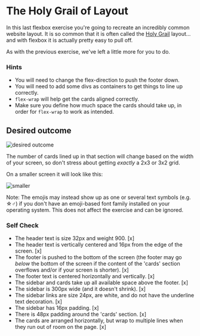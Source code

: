 # The Holy Grail of Layout

In this last flexbox exercise you're going to recreate an incredibly common website layout. It is so common that it is often called the [Holy Grail](https://www.google.com/search?q=holy+grail+layout&tbm=isch&sclient=img) layout... and with flexbox it is actually pretty easy to pull off.

As with the previous exercise, we've left a little more for you to do.

### Hints
- You will need to change the flex-direction to push the footer down.
- You will need to add some divs as containers to get things to line up correctly.
- `flex-wrap` will help get the cards aligned correctly.
-  Make sure you define how much space the cards should take up, in order for `flex-wrap` to work as intended.

## Desired outcome

![desired outcome](./desired-outcome.png)

The number of cards lined up in that section will change based on the width of your screen, so don't stress about getting _exactly_ a 2x3 or 3x2 grid.

On a smaller screen it will look like this:

![smaller](./desired-outcome-smaller.png)

Note: The emojis may instead show up as one or several text symbols (e.g. &#9734;&#9794;) if you don't have an emoji-based font family installed on your operating system. This does not affect the exercise and can be ignored.

### Self Check
- The header text is size 32px and weight 900. [x]
- The header text is vertically centered and 16px from the edge of the screen. [x]
- The footer is pushed to the bottom of the screen (the footer may go _below_ the bottom of the screen if the content of the 'cards' section overflows and/or if your screen is shorter). [x]
- The footer text is centered horizontally and vertically. [x]
- The sidebar and cards take up all available space above the footer. [x]
- The sidebar is 300px wide (and it doesn't shrink). [x]
- The sidebar links are size 24px, are white, and do not have the underline text decoration. [x]
- The sidebar has 16px padding. [x]
- There is 48px padding around the 'cards' section. [x]
- The cards are arranged horizontally, but wrap to multiple lines when they run out of room on the page. [x]
